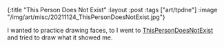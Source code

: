 {:title "This Person Does Not Exist"
 :layout :post
 :tags ["art/tpdne"]
 :image "/img/art/misc/20211124_ThisPersonDoesNotExist.jpg"}

I wanted to practice drawing faces, to I went to [ThisPersonDoesNotExist] and
tried to draw what it showed me.

[ThisPersonDoesNotExist]: https://thispersondoesnotexist.com
